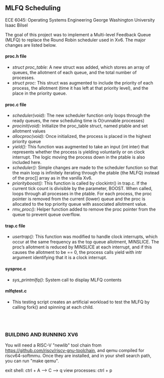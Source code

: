 ## MLFQ Scheduling
ECE 6045: Operating Systems Engineering
George Washington University
Isaac Bilsel

The goal of this project was to implement a Multi-level Feedback Queue (MLFQ) to replace the Round Robin scheduler used in Xv6. The major changes are listed below. 

#### proc.h file 
- *struct proc_table:* A new struct was added, which stores an array of queues, the allotment of each queue, and the total number of processes. 
- *struct proc:* This struct was augmented to include the priority of each process, the allotment (time it has left at that priority level), and the place in the priority queue. 
#### proc.c file
- *scheduler(void):* The new scheduler function only loops through the ready queues, the new scheduling time is O(runnable processes)
- *procinit(void):* Initialize the proc_table struct, named ptable and set allotment values
- *allocproc(void):* Once initialized, the process is placed in the highest priority queue
- *yield():* This function was augmented to take an input (int inter) that represents whether the process is yielding voluntarily or on clock interrupt. The logic moving the process down in the ptable is also included here. 
- *scheduler():* Simple changes are made to the scheduler function so that the main loop is infinitely iterating through the ptable (the MLFQ) instead of the proc[] array as in the vanilla Xv6. 
- *priorityboost():* This function is called by clockintr() in trap.c. If the current tick count is divisible by the parameter, BOOST. When called, loops through all processes in the ptable. For each process, the proc pointer is removed from the current (lower) queue and the proc is allocated to the top priority queue with associated allotment value. 
- *rmv_proc():* Helper function added to remove the proc pointer from the queue to prevent queue overflow. 
#### trap.c file
- *usertrap():* This function was modified to handle clock interrupts, which occur at the same frequency as the top queue allotment, MINSLICE. The proc’s allotment is reduced by MINSLICE at each interrupt, and if this causes the allotment to be == 0, the process calls yield with intr argument identifying that it is a clock interrupt. 
#### sysproc.c
- *sys_printmlfq():* System call to display MLFQ contents
#### mlfqtest.c
- This testing script creates an artificial workload to test the MLFQ by calling fork() and spinning at each child.

<br>
<br>

### BUILDING AND RUNNING XV6

You will need a RISC-V "newlib" tool chain from
https://github.com/riscv/riscv-gnu-toolchain, and qemu compiled for riscv64-softmmu.  Once they are installed, and in your shell search path, you can run "make qemu".

exit shell: ctrl + A --> C --> q
view processes: ctrl + p
